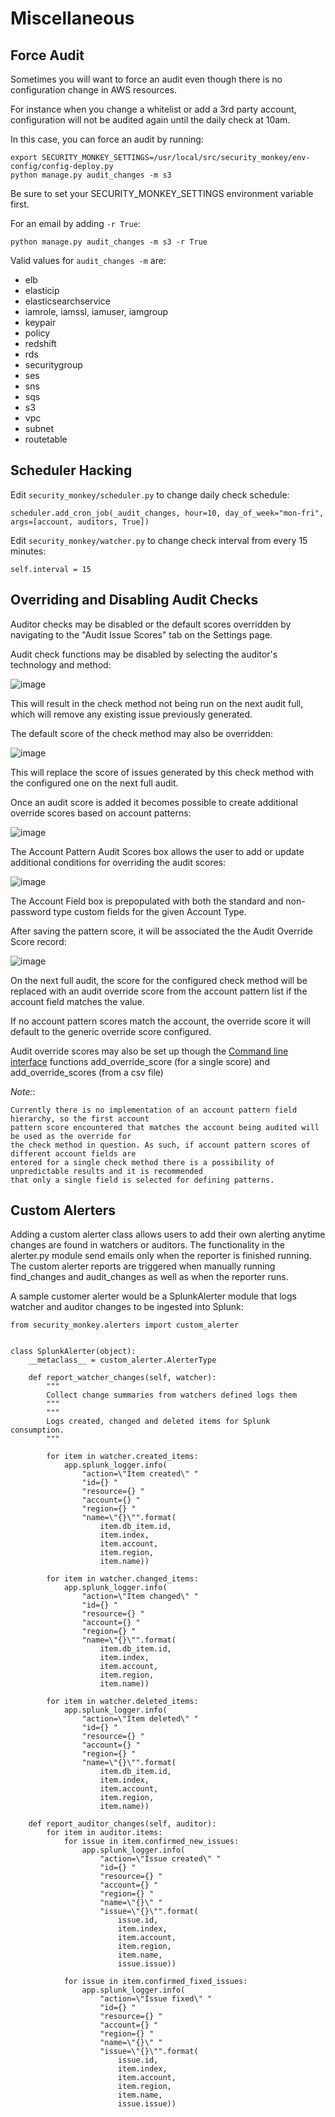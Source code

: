 Miscellaneous
=============

Force Audit
-----------

Sometimes you will want to force an audit even though there is no configuration change in AWS resources.

For instance when you change a whitelist or add a 3rd party account, configuration will not be audited again until the daily check at 10am.

In this case, you can force an audit by running:

~~~~ {.sourceCode .bash}
export SECURITY_MONKEY_SETTINGS=/usr/local/src/security_monkey/env-config/config-deploy.py
python manage.py audit_changes -m s3
~~~~

Be sure to set your SECURITY\_MONKEY\_SETTINGS environment variable first.

For an email by adding `-r True`:

~~~~ {.sourceCode .bash}
python manage.py audit_changes -m s3 -r True
~~~~

Valid values for `audit_changes -m` are:  
-   elb
-   elasticip
-   elasticsearchservice
-   iamrole, iamssl, iamuser, iamgroup
-   keypair
-   policy
-   redshift
-   rds
-   securitygroup
-   ses
-   sns
-   sqs
-   s3
-   vpc
-   subnet
-   routetable

Scheduler Hacking
-----------------

Edit `security_monkey/scheduler.py` to change daily check schedule:

    scheduler.add_cron_job(_audit_changes, hour=10, day_of_week="mon-fri", args=[account, auditors, True])

Edit `security_monkey/watcher.py` to change check interval from every 15 minutes:

    self.interval = 15

Overriding and Disabling Audit Checks
-------------------------------------

Auditor checks may be disabled or the default scores overridden by navigating to the "Audit Issue Scores" tab on the Settings page.

Audit check functions may be disabled by selecting the auditor's technology and method:

![image](images/disable_check.png)

This will result in the check method not being run on the next audit full, which will remove any existing issue previously generated.

The default score of the check method may also be overridden:

![image](images/override_check_score.png)

This will replace the score of issues generated by this check method with the configured one on the next full audit.

Once an audit score is added it becomes possible to create additional override scores based on account patterns:

![image](images/created_check_score.png)

The Account Pattern Audit Scores box allows the user to add or update additional conditions for overriding the audit scores:

![image](images/create_pattern_check_score.png)

The Account Field box is prepopulated with both the standard and non-password type custom fields for the given Account Type.

After saving the pattern score, it will be associated the the Audit Override Score record:

![image](images/check_score_with_pattern.png)

On the next full audit, the score for the configured check method will be replaced with an audit override score from the account pattern list if the account field matches the value.

If no account pattern scores match the account, the override score it will default to the generic override score configured.

Audit override scores may also be set up though the [Command line interface](../manage.py) functions add\_override\_score (for a single score) and add\_override\_scores (from a csv file)

*Note:*:

    Currently there is no implementation of an account pattern field hierarchy, so the first account
    pattern score encountered that matches the account being audited will be used as the override for
    the check method in question. As such, if account pattern scores of different account fields are
    entered for a single check method there is a possibility of unpredictable results and it is recommended
    that only a single field is selected for defining patterns.

Custom Alerters
---------------

Adding a custom alerter class allows users to add their own alerting anytime changes are found in watchers or auditors. The functionality in the alerter.py module send emails only when the reporter is finished running. The custom alerter reports are triggered when manually running find\_changes and audit\_changes as well as when the reporter runs.

A sample customer alerter would be a SplunkAlerter module that logs watcher and auditor changes to be ingested into Splunk:

~~~~ {.sourceCode .python}
from security_monkey.alerters import custom_alerter


class SplunkAlerter(object):
    __metaclass__ = custom_alerter.AlerterType

    def report_watcher_changes(self, watcher):
        """
        Collect change summaries from watchers defined logs them
        """
        """
        Logs created, changed and deleted items for Splunk consumption.
        """

        for item in watcher.created_items:
            app.splunk_logger.info(
                "action=\"Item created\" "
                "id={} "
                "resource={} "
                "account={} "
                "region={} "
                "name=\"{}\"".format(
                    item.db_item.id,
                    item.index,
                    item.account,
                    item.region,
                    item.name))

        for item in watcher.changed_items:
            app.splunk_logger.info(
                "action=\"Item changed\" "
                "id={} "
                "resource={} "
                "account={} "
                "region={} "
                "name=\"{}\"".format(
                    item.db_item.id,
                    item.index,
                    item.account,
                    item.region,
                    item.name))

        for item in watcher.deleted_items:
            app.splunk_logger.info(
                "action=\"Item deleted\" "
                "id={} "
                "resource={} "
                "account={} "
                "region={} "
                "name=\"{}\"".format(
                    item.db_item.id,
                    item.index,
                    item.account,
                    item.region,
                    item.name))

    def report_auditor_changes(self, auditor):
        for item in auditor.items:
            for issue in item.confirmed_new_issues:
                app.splunk_logger.info(
                    "action=\"Issue created\" "
                    "id={} "
                    "resource={} "
                    "account={} "
                    "region={} "
                    "name=\"{}\" "
                    "issue=\"{}\"".format(
                        issue.id,
                        item.index,
                        item.account,
                        item.region,
                        item.name,
                        issue.issue))

            for issue in item.confirmed_fixed_issues:
                app.splunk_logger.info(
                    "action=\"Issue fixed\" "
                    "id={} "
                    "resource={} "
                    "account={} "
                    "region={} "
                    "name=\"{}\" "
                    "issue=\"{}\"".format(
                        issue.id,
                        item.index,
                        item.account,
                        item.region,
                        item.name,
                        issue.issue))
~~~~
